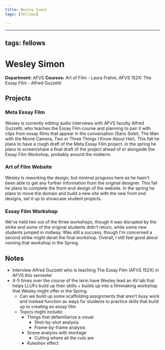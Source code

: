 ```yaml
---
title: Wesley Simon
tags: [fellows]

---
```


---
tags: fellows
---

# Wesley Simon
**Department:** AFVS
**Courses:** Art of Film - Laura Frahm, AFVS 152X: The Essay Film - Alfred Guzzetti


## Projects

### Meta Essay Film
Wesley is currently editing audio interviews with AFVS faculty Alfred Guzzetti, who teaches the Essay Film course and planning to pair it with clips from essay films that appear in the conversation (Sans Soleil, The Man with the Movie Camera, Two or Three Things I Know About Her).
This fall he plans to have a rough draft of the Meta Essay Film project.
In the spring he plans to screen/share a final draft of the project ahead of or alongside the Essay Film Workshop, probably around the midterm.

### Art of Film Website
Wesley is reworking the design, but minimal progress here as he hasn't been able to get any further information from the original designer.
This fall he plans to complete the front-end design of the website.
In the spring he plans to move the domain and build a new site with the new front end designs, set it up to showcase student projects.

### Essay Film Workshop
We've held two out of the three workshops, though it was disrupted by the strike and some of the original students didn't return, while some new students jumped in midway.  Was still a success, though I'm concerned a second strike might derail the final workshop.  Overall, I still feel good about running that workshop in the Spring.

## Notes

* Interview Alfred Guzzetti who is teaching The Essay Film (AFVS 152X) in AFVS this semester
* 4-5 times over the course of the term have Wesley lead an AV lab that helps LLUFs build up their skills + builds up into a filmmaking workshop that Wesley might offer in the Spring. 
    * Can we build up some scaffolding assignments that aren’t busy work and instead function as ways for students to practice skills that build up to creating an essay film
    * Topics might include:
        * Things that defamiliarize a visual
            * Shot-by-shot analysis
            * Frame-by-frame analysis
        * Scene analysis with montage
            * Cutting where all the cuts are
        * Kuleshov effect
